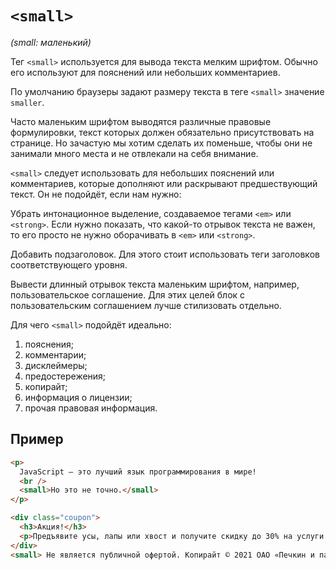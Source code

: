 # `<small>`

_(small: маленький)_

Тег `<small>` используется для вывода текста мелким шрифтом. Обычно его используют для пояснений или небольших комментариев.

По умолчанию браузеры задают размеру текста в теге `<small>` значение `smaller`.

Часто маленьким шрифтом выводятся различные правовые формулировки, текст которых должен обязательно присутствовать на странице. Но зачастую мы хотим сделать их поменьше, чтобы они не занимали много места и не отвлекали на себя внимание.

`<small>` следует использовать для небольших пояснений или комментариев, которые дополняют или раскрывают предшествующий текст. Он не подойдёт, если нам нужно:

Убрать интонационное выделение, создаваемое тегами `<em>` или `<strong>`. Если нужно показать, что какой-то отрывок текста не важен, то его просто не нужно оборачивать в `<em>` или `<strong>`.

Добавить подзаголовок. Для этого стоит использовать теги заголовков соответствующего уровня.

Вывести длинный отрывок текста маленьким шрифтом, например, пользовательское соглашение. Для этих целей блок с пользовательским соглашением лучше стилизовать отдельно.

Для чего `<small>` подойдёт идеально:

1. пояснения;
2. комментарии;
3. дисклеймеры;
4. предостережения;
5. копирайт;
6. информация о лицензии;
7. прочая правовая информация.

## Пример

```html
<p>
  JavaScript — это лучший язык программирования в мире!
  <br />
  <small>Но это не точно.</small>
</p>

<div class="coupon">
  <h3>Акция!</h3>
  <p>Предъявите усы, лапы или хвост и получите скидку до 30% на услуги почтовых отправлений.</p>
</div>
<small> Не является публичной офертой. Копирайт © 2021 ОАО «Печкин и партнёры». Все права сохранены. </small>
```
